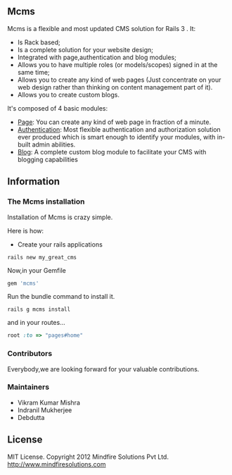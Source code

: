 ## Mcms


Mcms is a flexible and most updated CMS solution for Rails 3 . It:

* Is Rack based;
* Is a complete solution for your website design;
* Integrated with page,authentication and blog modules;
* Allows you to have multiple roles (or models/scopes) signed in at the same time;
* Allows you to create any kind of web pages (Just concentrate on your web design rather than thinking on content management part of it).
* Allows you to create custom blogs.

It's composed of 4 basic modules:

* [Page](): You can create any kind of web page in fraction of a minute. 
* [Authentication](): Most flexible authentication and authorization solution ever produced which is smart enough to identify your modules,
with in-built admin abilities.
* [Blog](): A complete custom blog module to facilitate your CMS with blogging capabilities

## Information

### The Mcms installation

Installation of Mcms is crazy simple. 

Here is how:

* Create your rails applications

```console
rails new my_great_cms
```

Now,in your Gemfile

```ruby
gem 'mcms'
```


Run the bundle command to install it.


```console
rails g mcms install
```

and in your routes...



```ruby
root :to => "pages#home"
```



### Contributors

Everybody,we are looking forward for your valuable contributions. 

### Maintainers

* Vikram Kumar Mishra 
* Indranil Mukherjee 
* Debdutta 

## License

MIT License. Copyright 2012 Mindfire Solutions Pvt Ltd. http://www.mindfiresolutions.com
